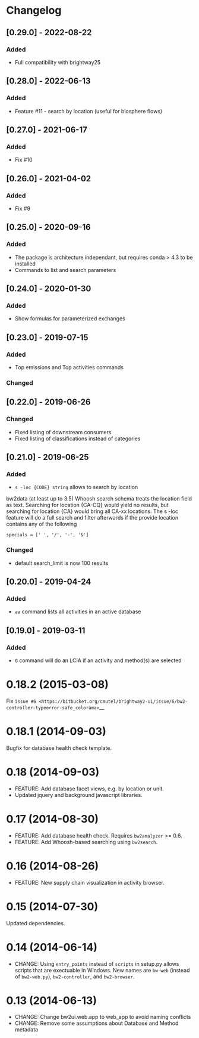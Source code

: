 # Changelog

## [0.29.0] - 2022-08-22

### Added

+ Full compatibility with brightway25

## [0.28.0] - 2022-06-13

### Added

+ Feature #11 - search by location (useful for biosphere flows)

## [0.27.0] - 2021-06-17

### Added

+ Fix #10

## [0.26.0] - 2021-04-02

### Added

+ Fix #9

## [0.25.0] - 2020-09-16

### Added

+ The package is architecture independant, but requires conda > 4.3 to be installed
+ Commands to list and search parameters

## [0.24.0] - 2020-01-30

### Added

+ Show formulas for parameterized exchanges

## [0.23.0] - 2019-07-15

### Added

+ Top emissions and Top activities commands

### Changed

## [0.22.0] - 2019-06-26

### Changed

+ Fixed listing of downstream consumers
+ Fixed listing of classifications instead of categories

## [0.21.0] - 2019-06-25

### Added

+ `s -loc {CODE} string` allows to search by location

bw2data (at least up to 3.5) Whoosh search schema treats the location field as text.
Searching for location {CA-CQ} would yield no results, but searching for
location {CA} would bring all CA-xx locations. The s -loc feature will do a full search
and filter afterwards if the provide location contains any of the following
```
specials = [' ', '/', '-', '&']
```

### Changed

+ default search_limit is now 100 results

## [0.20.0] - 2019-04-24

### Added

+ `aa` command lists all activities in an active database

## [0.19.0] - 2019-03-11

### Added

+ `G` command will do an LCIA if an activity and method(s) are selected



0.18.2 (2015-03-08)
===================

Fix `issue #6 <https://bitbucket.org/cmutel/brightway2-ui/issue/6/bw2-controller-typeerror-safe_colorama>`__

0.18.1 (2014-09-03)
===================

Bugfix for database health check template.

0.18 (2014-09-03)
=================

- FEATURE: Add database facet views, e.g. by location or unit.
- Updated jquery and background javascript libraries.

0.17 (2014-08-30)
=================

- FEATURE: Add database health check. Requires ``bw2analyzer`` >= 0.6.
- FEATURE: Add Whoosh-based searching using ``bw2search``.

0.16 (2014-08-26)
=================

- FEATURE: New supply chain visualization in activity browser.

0.15 (2014-07-30)
=================

Updated dependencies.

0.14 (2014-06-14)
=================

- CHANGE: Using `entry_points` instead of `scripts` in setup.py allows scripts that are exectuable in Windows. New names are `bw-web` (instead of `bw2-web.py`), `bw2-controller`, and `bw2-browser`.

0.13 (2014-06-13)
=================

- CHANGE: Change bw2ui.web.app to web_app to avoid naming conflicts
- CHANGE: Remove some assumptions about Database and Method metadata
